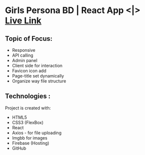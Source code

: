 # Girls Persona BD | React App <|> [Live Link](https://girlspersonabd.web.app)

## Topic of Focus:
- Responsive
- API calling
- Admin panel
- Client side for interaction
- Favicon icon add 
- Page-title set dynamically
- Organize way file structure

## Technologies :
Project is created with:
* HTML5 
* CSS3 (FlexBox)
* React 
* Axios - for file uploading
* Imgbb for images
* Firebase (Hosting)
* GitHub
